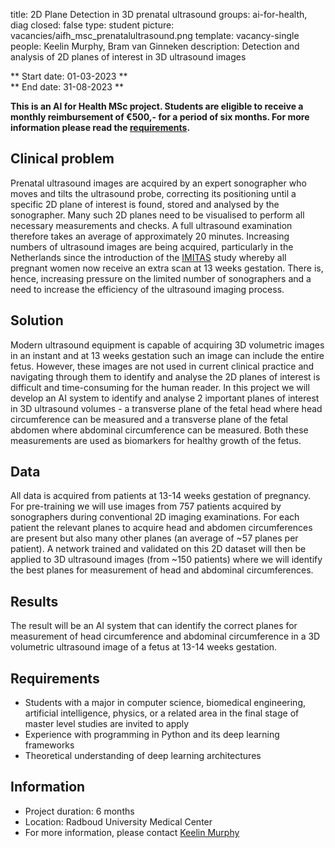 title: 2D Plane Detection in 3D prenatal ultrasound
groups: ai-for-health, diag
closed: false
type: student
picture: vacancies/aifh_msc_prenatalultrasound.png
template: vacancy-single
people: Keelin Murphy, Bram van Ginneken
description: Detection and analysis of 2D planes of interest in 3D ultrasound images

** Start date: 01-03-2023 ** <br>
** End date: 31-08-2023 **

**This is an AI for Health MSc project. Students are eligible to receive a monthly reimbursement of €500,- for a period of six months. For more information please read the [requirements](https://www.ai-for-health.nl/requirements/).** 

## Clinical problem
Prenatal ultrasound images are acquired by an expert sonographer who moves and tilts the ultrasound probe, correcting its positioning until a specific 2D plane of interest is found, stored and analysed by the sonographer. Many such 2D planes need to be visualised to perform all necessary measurements and checks.  A full ultrasound examination therefore takes an average of approximately 20 minutes.  Increasing numbers of ultrasound images are being acquired, particularly in the Netherlands since the introduction of the [IMITAS](https://13wekenecho.org/ik-ben-zorgverlener/over-de-imitas-studie/) study whereby all pregnant women now receive an extra scan at 13 weeks gestation.  There is, hence, increasing pressure on the limited number of sonographers and a need to increase the efficiency of the ultrasound imaging process.

## Solution
Modern ultrasound equipment is capable of acquiring 3D volumetric images in an instant and at 13 weeks gestation such an image can include the entire fetus.  However, these images are not used in current clinical practice and navigating through them to identify and analyse the 2D planes of interest is difficult and time-consuming for the human reader.  In this project we will develop an AI system to identify and analyse 2 important planes of interest in 3D ultrasound volumes - a transverse plane of the fetal head where head circumference can be measured and a transverse plane of the fetal abdomen where abdominal circumference can be measured.  Both these measurements are used as biomarkers for healthy growth of the fetus. 

## Data
All data is acquired from patients at 13-14 weeks gestation of pregnancy. For pre-training we will use images from 757 patients acquired by sonographers during conventional 2D imaging examinations. For each patient the relevant planes to acquire head and abdomen circumferences are present but also many other planes (an average of ~57 planes per patient).  A network trained and validated on this 2D dataset will then be applied to 3D ultrasound images (from ~150 patients) where we will identify the best planes for measurement of head and abdominal circumferences.

## Results
The result will be an AI system that can identify the correct planes for measurement of head circumference and abdominal circumference in a 3D volumetric ultrasound image of a fetus at 13-14 weeks gestation. 

## Requirements
- Students with a major in computer science, biomedical engineering, artificial intelligence, physics, or a related area in the final stage of master level studies are invited to apply
- Experience with programming in Python and its deep learning frameworks 
- Theoretical understanding of deep learning architectures

## Information
- Project duration: 6 months
- Location: Radboud University Medical Center
- For more information, please contact [Keelin Murphy](mailto:keelin.murphy@radboudumc.nl)



